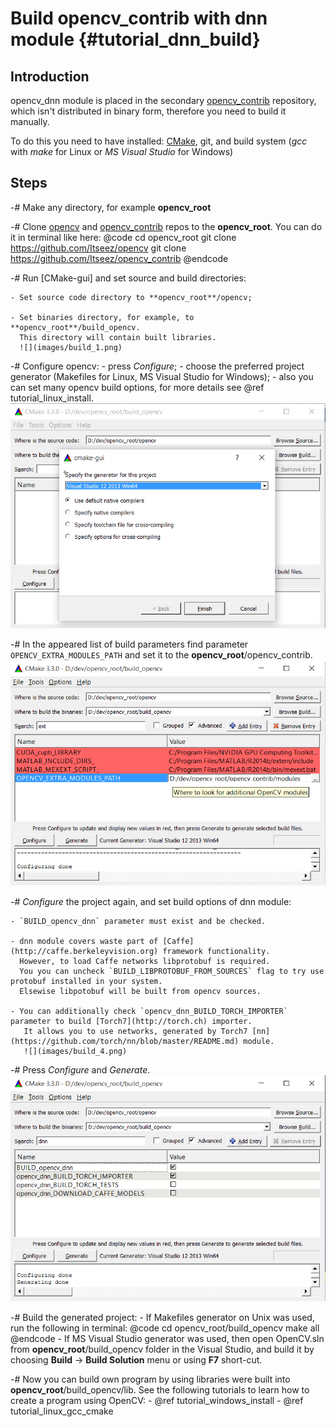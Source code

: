 Build opencv_contrib with dnn module {#tutorial_dnn_build}
====================================

Introduction
------------
opencv_dnn module is placed in the secondary [opencv_contrib](https://github.com/Itseez/opencv_contrib) repository,
which isn't distributed in binary form, therefore you need to build it manually.

To do this you need to have installed: [CMake](http://www.cmake.org/download), git, and build system (*gcc* with *make* for Linux or *MS Visual Studio* for Windows)

Steps
-----
-# Make any directory, for example **opencv_root**

-# Clone [opencv](https://github.com/Itseez/opencv) and [opencv_contrib](https://github.com/Itseez/opencv_contrib) repos to the **opencv_root**.
   You can do it in terminal like here:
@code
cd opencv_root
git clone https://github.com/Itseez/opencv
git clone https://github.com/Itseez/opencv_contrib
@endcode

-# Run [CMake-gui] and set source and build directories:

    - Set source code directory to **opencv_root**/opencv;

    - Set binaries directory, for example, to **opencv_root**/build_opencv.
      This directory will contain built libraries.
      ![](images/build_1.png)

-# Configure opencv:
       - press *Configure*;
       - choose the preferred project generator (Makefiles for Linux, MS Visual Studio for Windows);
       - also you can set many opencv build options, for more details see @ref tutorial_linux_install.
         ![](images/build_2.png)

-# In the appeared list of build parameters find parameter `OPENCV_EXTRA_MODULES_PATH` and set it to the **opencv_root**/opencv_contrib.
   ![](images/build_3.png)

-# *Configure* the project again, and set build options of dnn module:

    - `BUILD_opencv_dnn` parameter must exist and be checked.

    - dnn module covers waste part of [Caffe](http://caffe.berkeleyvision.org) framework functionality.
      However, to load Caffe networks libprotobuf is required.
      You you can uncheck `BUILD_LIBPROTOBUF_FROM_SOURCES` flag to try use protobuf installed in your system.
      Elsewise libpotobuf will be built from opencv sources.

    - You can additionally check `opencv_dnn_BUILD_TORCH_IMPORTER` parameter to build [Torch7](http://torch.ch) importer.
       It allows you to use networks, generated by Torch7 [nn](https://github.com/torch/nn/blob/master/README.md) module.
       ![](images/build_4.png)

-# Press *Configure* and *Generate*.
   ![](images/build_5.png)

-# Build the generated project:
    - If Makefiles generator on Unix was used, run the following in terminal:
      @code
      cd opencv_root/build_opencv
      make all
      @endcode
    - If MS Visual Studio generator was used, then open OpenCV.sln from **opencv_root**/build_opencv folder in the Visual Studio,
      and build it by choosing **Build** -> **Build Solution** menu or using **F7** short-cut.

-# Now you can build own program by using libraries were built into **opencv_root**/build_opencv/lib.
   See the following tutorials to learn how to create a program using OpenCV:
       - @ref tutorial_windows_install
       - @ref tutorial_linux_gcc_cmake